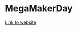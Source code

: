 # MegaMakerDay
[Link to website](https://justinshih0918.github.io/%E5%A4%A7%E6%B8%AF%E8%87%AA%E9%80%A0%E7%AF%80.html)
